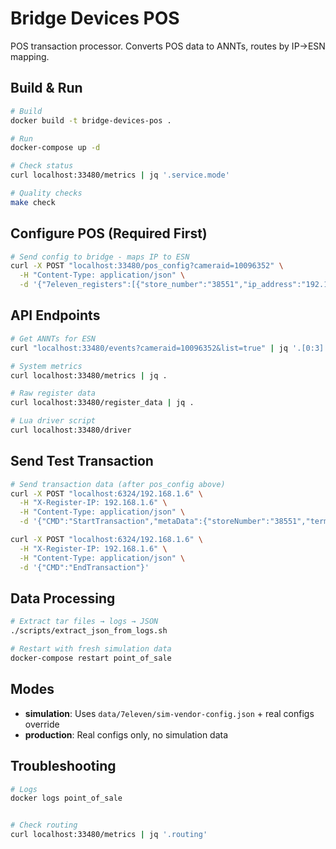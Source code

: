 # Bridge Devices POS

POS transaction processor. Converts POS data to ANNTs, routes by IP→ESN mapping.

## Build & Run

```bash
# Build
docker build -t bridge-devices-pos .

# Run 
docker-compose up -d

# Check status
curl localhost:33480/metrics | jq '.service.mode'

# Quality checks
make check
```

## Configure POS (Required First)

```bash
# Send config to bridge - maps IP to ESN
curl -X POST "localhost:33480/pos_config?cameraid=10096352" \
  -H "Content-Type: application/json" \
  -d '{"7eleven_registers":[{"store_number":"38551","ip_address":"192.168.1.6","port":6324,"terminal_number":"01"}]}'
```

## API Endpoints

```bash
# Get ANNTs for ESN
curl "localhost:33480/events?cameraid=10096352&list=true" | jq '.[0:3]'

# System metrics
curl localhost:33480/metrics | jq .

# Raw register data
curl localhost:33480/register_data | jq .

# Lua driver script
curl localhost:33480/driver
```

## Send Test Transaction

```bash
# Send transaction data (after pos_config above)
curl -X POST "localhost:6324/192.168.1.6" \
  -H "X-Register-IP: 192.168.1.6" \
  -H "Content-Type: application/json" \
  -d '{"CMD":"StartTransaction","metaData":{"storeNumber":"38551","terminalNumber":"06"}}'

curl -X POST "localhost:6324/192.168.1.6" \
  -H "X-Register-IP: 192.168.1.6" \
  -H "Content-Type: application/json" \
  -d '{"CMD":"EndTransaction"}'
```

## Data Processing

```bash
# Extract tar files → logs → JSON
./scripts/extract_json_from_logs.sh

# Restart with fresh simulation data
docker-compose restart point_of_sale
```

## Modes

- **simulation**: Uses `data/7eleven/sim-vendor-config.json` + real configs override
- **production**: Real configs only, no simulation data

## Troubleshooting

```bash
# Logs
docker logs point_of_sale


# Check routing
curl localhost:33480/metrics | jq '.routing'
```